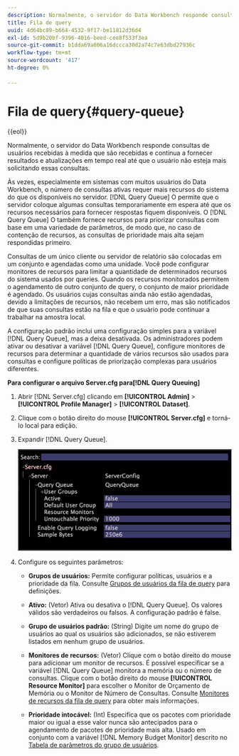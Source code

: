 ```yaml
---
description: Normalmente, o servidor do Data Workbench responde consultas de usuários recebidas à medida que são recebidas e continua a fornecer resultados e atualizações em tempo real até que o usuário não esteja mais solicitando essas consultas.
title: Fila de query
uuid: 4d64bc89-b664-4532-9f17-be11812d36d4
exl-id: 5d9b20bf-9396-4016-beed-cee8f533f3ea
source-git-commit: b1dda69a606a16dccca30d2a74c7e63dbd27936c
workflow-type: tm+mt
source-wordcount: '417'
ht-degree: 0%

---
```


# Fila de query{#query-queue}

{{eol}}

Normalmente, o servidor do Data Workbench responde consultas de usuários recebidas à medida que são recebidas e continua a fornecer resultados e atualizações em tempo real até que o usuário não esteja mais solicitando essas consultas.

Às vezes, especialmente em sistemas com muitos usuários do Data Workbench, o número de consultas ativas requer mais recursos do sistema do que os disponíveis no servidor. [!DNL Query Queue] O permite que o servidor coloque algumas consultas temporariamente em espera até que os recursos necessários para fornecer respostas fiquem disponíveis. O [!DNL Query Queue] O também fornece recursos para priorizar consultas com base em uma variedade de parâmetros, de modo que, no caso de contenção de recursos, as consultas de prioridade mais alta sejam respondidas primeiro.

Consultas de um único cliente ou servidor de relatório são colocadas em um conjunto e agendadas como uma unidade. Você pode configurar monitores de recursos para limitar a quantidade de determinados recursos do sistema usados por queries. Quando os recursos monitorados permitem o agendamento de outro conjunto de query, o conjunto de maior prioridade é agendado. Os usuários cujas consultas ainda não estão agendadas, devido a limitações de recursos, não recebem um erro, mas são notificados de que suas consultas estão na fila e que o usuário pode continuar a trabalhar na amostra local.

A configuração padrão inclui uma configuração simples para a variável [!DNL Query Queue], mas a deixa desativada. Os administradores podem ativar ou desativar a variável [!DNL Query Queue], configure monitores de recursos para determinar a quantidade de vários recursos são usados para consultas e configure políticas de priorização complexas para usuários diferentes.

**Para configurar o arquivo Server.cfg para[!DNL Query Queuing]**

1. Abrir [!DNL Server.cfg] clicando em **[!UICONTROL Admin]** > **[!UICONTROL Profile Manager]** > **[!UICONTROL Dataset]**.
1. Clique com o botão direito do mouse **[!UICONTROL Server.cfg]** e torná-lo local para edição.
1. Expandir [!DNL Query Queue].

   ![](assets/queryqueue1.png)

1. Configure os seguintes parâmetros:

   * **Grupos de usuários:** Permite configurar políticas, usuários e a prioridade da fila. Consulte [Grupos de usuários da fila de query](../../../../home/c-get-started/c-admin-intrf/c-query-que/c-query-que-user-grps.md#concept-5555f51402ed49419c067d61738474c1) para definições.

   * **Ativo:** (Vetor) Ativa ou desativa o [!DNL Query Queue]. Os valores válidos são verdadeiros ou falsos. A configuração padrão é false.

   * **Grupo de usuários padrão:** (String) Digite um nome do grupo de usuários ao qual os usuários são adicionados, se não estiverem listados em nenhum grupo de usuários.
   * **Monitores de recursos:** (Vetor) Clique com o botão direito do mouse para adicionar um monitor de recursos. É possível especificar se a variável [!DNL Query Queue] monitora a memória ou o número de consultas. Clique com o botão direito do mouse **[!UICONTROL Resource Monitor]** para escolher o Monitor de Orçamento de Memória ou o Monitor de Número de Consultas. Consulte [Monitores de recursos da fila de query](../../../../home/c-get-started/c-admin-intrf/c-query-que/c-query-que-res-mon.md#concept-0840967b228c4d5ba3b59b4b2759f325) para obter mais informações.

   * **Prioridade intocável:** (Int) Especifica que os pacotes com prioridade maior ou igual a esse valor nunca são antecipados para o agendamento de pacotes de prioridade mais alta. Usado em conjunto com a variável [!DNL Memory Budget Monitor] descrito no [Tabela de parâmetros do grupo de usuários](../../../../home/c-get-started/c-admin-intrf/c-query-que/c-query-que-user-grps.md#concept-5555f51402ed49419c067d61738474c1).
